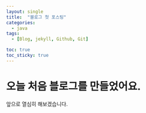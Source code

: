 ```yaml
---
layout: single
title:  "블로그 첫 포스팅"
categories:
  - java
tags:
  - [Blog, jekyll, Github, Git]

toc: true
toc_sticky: true
---
```


# 오늘 처음 블로그를 만들었어요. 

앞으로 열심히 해보겠습니다.
